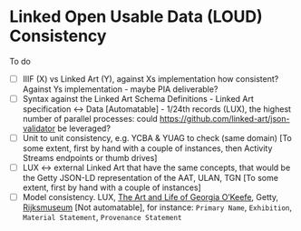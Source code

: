 # Linked Open Usable Data (LOUD) Consistency

To do
- [ ] IIIF (X) vs Linked Art (Y), against Xs implementation how consistent? Against Ys implementation - maybe PIA deliverable?
- [ ] Syntax against the Linked Art Schema Definitions - Linked Art specification <-> Data [Automatable] - 1/24th records (LUX), the highest number of parallel processes: could https://github.com/linked-art/json-validator be leveraged?
- [ ] Unit to unit consistency, e.g. YCBA & YUAG to check (same domain) [To some extent, first by hand with a couple of instances, then Activity Streams endpoints or thumb drives]
- [ ] LUX <-> external Linked Art that have the same concepts, that would be the Getty JSON-LD representation of the AAT, ULAN, TGN [To some extent, first by hand with a couple of instances]
- [ ] Model consistency. LUX, [The Art and Life of Georgia O’Keefe](https://collections.okeeffemuseum.org/), Getty, [Rijksmuseum](https://data.rijksmuseum.nl/object-metadata/download/) [Not automatable], for instance: `Primary Name`, `Exhibition`, `Material Statement`, `Provenance Statement`
